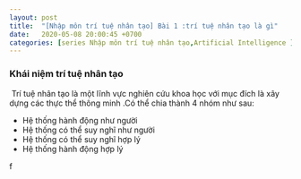 ```yaml
---
layout: post
title:  "[Nhập môn trí tuệ nhân tạo] Bài 1 :trí tuệ nhân tạo là gì"
date:   2020-05-08 20:00:45 +0700
categories: [series Nhập môn trí tuệ nhân tạo,Artificial Intelligence ]
---
```


### Khái niệm trí tuệ nhân tạo

​	Trí tuệ nhân tạo là một lĩnh vực nghiên cứu khoa học với mục đích là xây dựng các thực thể thông minh .Có thể chia thành 4 nhóm như sau:

+ Hệ thống hành động như người
+ Hệ thống có thể suy nghĩ như người
+ Hệ thống có thể suy nghĩ hợp lý
+ Hệ thống hành động hợp lý

f

